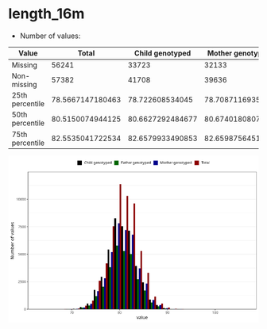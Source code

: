 # length_16m
- Number of values:

| Value | Total | Child genotyped | Mother genotyped | Father genotyped |
| ----- | ----- | --------------- | ---------------- | ---------------- |
| Missing | 56241 | 33723 | 32133 | 21024 |
| Non-missing | 57382 | 41708 | 39636 | 29194 |
| 25th percentile | 78.5667147180463 | 78.722608534045 | 78.7087116935063 | 78.7204803431088 |
| 50th percentile | 80.5150074944125 | 80.6627292484677 | 80.6740180807166 | 80.6411233367755 |
| 75th percentile | 82.5535041722534 | 82.6579933490853 | 82.6598756451474 | 82.611052524897 |



![](length_16m_n.png)



